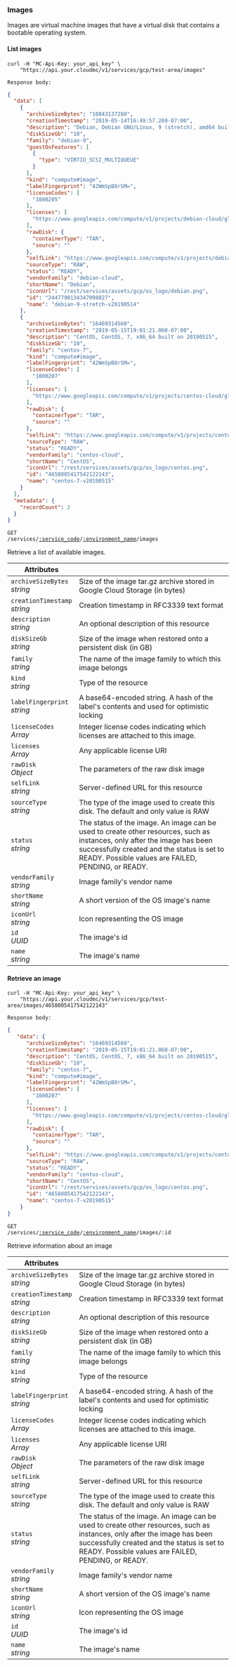 ### Images

Images are virtual machine images that have a virtual disk that contains a bootable operating system.

<!-------------------- LIST IMAGES -------------------->

#### List images

```shell
curl -H "MC-Api-Key: your_api_key" \
    "https://api.your.cloudmc/v1/services/gcp/test-area/images"

Response body:
```
```json
{
  "data": [
    {
      "archiveSizeBytes": "10843137280",
      "creationTimestamp": "2019-05-14T16:49:57.269-07:00",
      "description": "Debian, Debian GNU/Linux, 9 (stretch), amd64 built on 20190514",
      "diskSizeGb": "10",
      "family": "debian-9",
      "guestOsFeatures": [
        {
          "type": "VIRTIO_SCSI_MULTIQUEUE"
        }
      ],
      "kind": "compute#image",
      "labelFingerprint": "42WmSpB8rSM=",
      "licenseCodes": [
        "1000205"
      ],
      "licenses": [
        "https://www.googleapis.com/compute/v1/projects/debian-cloud/global/licenses/debian-9-stretch"
      ],
      "rawDisk": {
        "containerType": "TAR",
        "source": ""
      },
      "selfLink": "https://www.googleapis.com/compute/v1/projects/debian-cloud/global/images/debian-9-stretch-v20190514",
      "sourceType": "RAW",
      "status": "READY",
      "vendorFamily": "debian-cloud",
      "shortName": "Debian",
      "iconUrl": "/rest/services/assets/gcp/os_logo/debian.png",
      "id": "2447790134347098827",
      "name": "debian-9-stretch-v20190514"
    },
    {
      "archiveSizeBytes": "16469314560",
      "creationTimestamp": "2019-05-15T19:01:21.060-07:00",
      "description": "CentOS, CentOS, 7, x86_64 built on 20190515",
      "diskSizeGb": "10",
      "family": "centos-7",
      "kind": "compute#image",
      "labelFingerprint": "42WmSpB8rSM=",
      "licenseCodes": [
        "1000207"
      ],
      "licenses": [
        "https://www.googleapis.com/compute/v1/projects/centos-cloud/global/licenses/centos-7"
      ],
      "rawDisk": {
        "containerType": "TAR",
        "source": ""
      },
      "selfLink": "https://www.googleapis.com/compute/v1/projects/centos-cloud/global/images/centos-7-v20190515",
      "sourceType": "RAW",
      "status": "READY",
      "vendorFamily": "centos-cloud",
      "shortName": "CentOS",
      "iconUrl": "/rest/services/assets/gcp/os_logo/centos.png",
      "id": "4658005417542122143",
      "name": "centos-7-v20190515"
    }
  ],
  "metadata": {
    "recordCount": 2
  }
}
```

<code>GET /services/<a href="#administration-service-connections">:service_code</a>/<a href="#administration-environments">:environment_name</a>/images</code>

Retrieve a list of available images.

Attributes | &nbsp;
------- | -----------
`archiveSizeBytes`<br/>*string* | Size of the image tar.gz archive stored in Google Cloud Storage (in bytes)
`creationTimestamp`<br/>*string* | Creation timestamp in RFC3339 text format
`description`<br/>*string* | An optional description of this resource
`diskSizeGb`<br/>*string* | Size of the image when restored onto a persistent disk (in GB)
`family`<br/>*string* | The name of the image family to which this image belongs
`kind`<br/>*string* | Type of the resource
`labelFingerprint`<br/>*string* | A base64-encoded string. A hash of the label's contents and used for optimistic locking
`licenseCodes`<br/>*Array* | Integer license codes indicating which licenses are attached to this image.
`licenses`<br/>*Array* | Any applicable license URI
`rawDisk`<br/>*Object* | The parameters of the raw disk image
`selfLink`<br/>*string* | Server-defined URL for this resource
`sourceType`<br/>*string* | The type of the image used to create this disk. The default and only value is RAW
`status`<br/>*string* | The status of the image. An image can be used to create other resources, such as instances, only after the image has been successfully created and the status is set to READY. Possible values are FAILED, PENDING, or READY.
`vendorFamily`<br/>*string* | Image family's vendor name
`shortName`<br/>*string* | A short version of the OS image's name
`iconUrl`<br/>*string* | Icon representing the OS image
`id`<br/>*UUID* | The image's id
`name`<br/>*string* | The image's name

<!-------------------- RETRIEVE AN IMAGE -------------------->

#### Retrieve an image

```shell
curl -H "MC-Api-Key: your_api_key" \
    "https://api.your.cloudmc/v1/services/gcp/test-area/images/4658005417542122143"

Response body:
```
```json
{
   "data": {
      "archiveSizeBytes": "16469314560",
      "creationTimestamp": "2019-05-15T19:01:21.060-07:00",
      "description": "CentOS, CentOS, 7, x86_64 built on 20190515",
      "diskSizeGb": "10",
      "family": "centos-7",
      "kind": "compute#image",
      "labelFingerprint": "42WmSpB8rSM=",
      "licenseCodes": [
        "1000207"
      ],
      "licenses": [
        "https://www.googleapis.com/compute/v1/projects/centos-cloud/global/licenses/centos-7"
      ],
      "rawDisk": {
        "containerType": "TAR",
        "source": ""
      },
      "selfLink": "https://www.googleapis.com/compute/v1/projects/centos-cloud/global/images/centos-7-v20190515",
      "sourceType": "RAW",
      "status": "READY",
      "vendorFamily": "centos-cloud",
      "shortName": "CentOS",
      "iconUrl": "/rest/services/assets/gcp/os_logo/centos.png",
      "id": "4658005417542122143",
      "name": "centos-7-v20190515"
    }
}
```

<code>GET /services/<a href="#administration-service-connections">:service_code</a>/<a href="#administration-environments">:environment_name</a>/images/:id</code>

Retrieve information about an image

Attributes | &nbsp;
------- | -----------
`archiveSizeBytes`<br/>*string* | Size of the image tar.gz archive stored in Google Cloud Storage (in bytes)
`creationTimestamp`<br/>*string* | Creation timestamp in RFC3339 text format
`description`<br/>*string* | An optional description of this resource
`diskSizeGb`<br/>*string* | Size of the image when restored onto a persistent disk (in GB)
`family`<br/>*string* | The name of the image family to which this image belongs
`kind`<br/>*string* | Type of the resource
`labelFingerprint`<br/>*string* | A base64-encoded string. A hash of the label's contents and used for optimistic locking
`licenseCodes`<br/>*Array* | Integer license codes indicating which licenses are attached to this image.
`licenses`<br/>*Array* | Any applicable license URI
`rawDisk`<br/>*Object* | The parameters of the raw disk image
`selfLink`<br/>*string* | Server-defined URL for this resource
`sourceType`<br/>*string* | The type of the image used to create this disk. The default and only value is RAW
`status`<br/>*string* | The status of the image. An image can be used to create other resources, such as instances, only after the image has been successfully created and the status is set to READY. Possible values are FAILED, PENDING, or READY.
`vendorFamily`<br/>*string* | Image family's vendor name
`shortName`<br/>*string* | A short version of the OS image's name
`iconUrl`<br/>*string* | Icon representing the OS image
`id`<br/>*UUID* | The image's id
`name`<br/>*string* | The image's name
